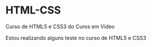 # HTML-CSS
Curso de HTML5 e CSS3 do Curos em Vídeo

Estou realizando alguns teste no curso de HTML5 e CSS3